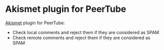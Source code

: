 # Akismet plugin for PeerTube

[Akismet](https://akismet.com/) plugin for PeerTube:

 * Check local comments and reject them if they are considered as SPAM
 * Check remote comments and reject them if they are considered as SPAM
